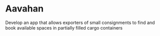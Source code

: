 # Aavahan
Develop an app that allows exporters of small consignments to find and book available spaces in partially filled cargo containers
